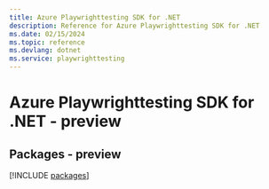```yaml
---
title: Azure Playwrighttesting SDK for .NET
description: Reference for Azure Playwrighttesting SDK for .NET
ms.date: 02/15/2024
ms.topic: reference
ms.devlang: dotnet
ms.service: playwrighttesting
---
```

# Azure Playwrighttesting SDK for .NET - preview
## Packages - preview
[!INCLUDE [packages](playwrighttesting-index.md)]